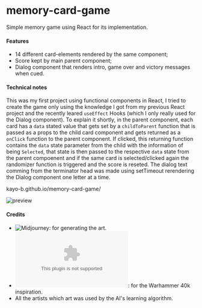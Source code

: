 # memory-card-game

Simple memory game using React for its implementation.

#### Features
 - 14 different card-elements rendered by the same component;
 - Score kept by main parent component;
 - Dialog component that renders intro, game over and victory messages when cued.


#### Technical notes

This was my first project using functional components in React, I tried to create the game only using the knowledge I got from my previous React project and the recently leared `useEffect` Hooks (which I only really used for the Dialog component). To explain it shortly, in the parent component, each card has a `data` stated value that gets set by a `childToParent` function that is passed as a props to the child card component and gets returned as a `onClick` function to the parent component. If clicked, this returning function contains the `data` state parameter from the child with the information of being `Selected`, that state is then passed to the respective `data` state from the parent compoenent and if the same card is selected/clicked again the randomizer function is triggered and the score is reseted. The dialog text comming from the terminator head was made using setTimeout rerendering the Dialog component one letter at a time.


kayo-b.github.io/memory-card-game/

![preview](./src/demo_rec2.gif)

#### Credits

- ![Midjourney](https://midjourney.com): for generating the art.
- ![Gameshop](www.games-workshop.com): for the Warhammer 40k inspiration.
- All the artists which art was used by the AI's learning algorithm.